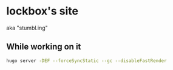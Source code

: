 # lockbox's site

aka "stumbl.ing"



## While working on it

``` sh
hugo server -DEF --forceSyncStatic --gc --disableFastRender
```
